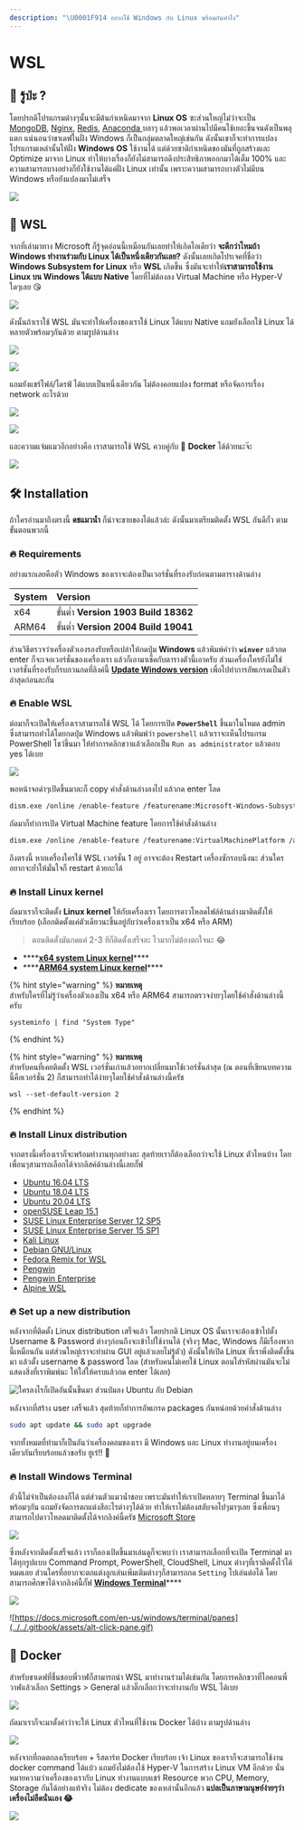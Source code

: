 ```yaml
---
description: "\U0001F914 อยากใช้ Windows กับ Linux พร้อมกันทำไง"
---
```


# WSL

## 🤠 รู้ป่ะ ?

โดยปรกติโปรแกรมต่างๆนั้นจะมีต้นกำเหนิดมาจาก **Linux OS** ซะส่วนใหญ่ไม่ว่าจะเป็น [MongoDB](https://www.mongodb.com/), [Nginx](https://www.nginx.com/), [Redis](https://redis.io/), [Anaconda ](https://www.anaconda.com/)บลาๆ แล้วพอเวลาผ่านไปมีคนใช้เยอะขึ้นจนดังเป็นพลุแตก แน่นอนว่าขาเดฟในฝั่ง Windows ก็เป็นกลุ่มตลาดใหญ่เช่นกัน ดังนั้นเขาก็จะทำการแปลงโปรแกรมเหล่านั้นให้ฝั่ง **Windows OS** ใช้งานได้ แต่ด้วยชาติกำเหนิดของมันที่ถูกสร้างและ Optimize มาจาก Linux ทำให้บางเรื่องก็ยังไม่สามารถดึงประสิทธิภาพออกมาได้เต็ม 100% และความสามารถบางอย่างก็ยังใช้งานได้แค่ฝั่ง Linux เท่านั้น เพราะความสามารถบางตัวไม่มีบน Windows หรือยังแปลงมาไม่เสร็จ

![](../../.gitbook/assets/image%20%281222%29.png)

## 🤯 WSL

จากที่เล่ามาทาง Microsoft ก็รู้จุดอ่อนนี้เหมือนกันเลยทำให้เกิดไอเดียว่า **จะดีกว่าไหมถ้า Windows ทำงานร่วมกับ Linux ได้เป็นหนึ่งเดียวกันเลย?** ดังนั้นเลยเกิดโปรเจคที่ชื่อว่า **Windows Subsystem for Linux** หรือ **WSL** เกิดขึ้น ซึ่งมันจะทำให้**เราสามารถใช้งาน Linux บน Windows ได้แบบ Native** โดยที่ไม่ต้องลง Virtual Machine หรือ Hyper-V ใดๆเลย 😘

![](../../.gitbook/assets/image%20%281224%29.png)

ดังนั้นถ้าเราใช้ WSL มันจะทำให้เครื่องของเราใช้ Linux ได้แบบ Native แถมยังเลือกใช้ Linux ได้หลายตัวพร้อมๆกันด้วย ตามรูปด้านล่าง

![](../../.gitbook/assets/image%20%281215%29.png)

![](../../.gitbook/assets/image%20%281218%29.png)

แถมยังแชร์ไฟล์/ไดรฟ์ ได้แบบเป็นหนึ่งเดียวกัน ไม่ต้องคอยแปลง format หรือจัดการเรื่อง network อะไรด้วย

![](../../.gitbook/assets/image%20%281227%29.png)

![](../../.gitbook/assets/image%20%281221%29.png)

และความแจ่มแมวอีกอย่างคือ เราสามารถใช้ WSL ควบคู่กับ 🐳 **Docker** ได้ด้วยนะจ๊ะ

![](../../.gitbook/assets/image%20%281225%29.png)

## 🛠️ Installation

ถ้าใครอ่านมาถึงตรงนี้ **ดชแมวน้ำ** ก็น่าจะขายของได้แล้วล่ะ ดังนั้นมาเตรียมติดตั้ง WSL กันดีกั่ว ตามขั้นตอนพวกนี้

### 🔥 Requirements

อย่างแรกเลยคือตัว Windows ของเราจะต้องเป็นเวอร์ชั่นที่รองรับก่อนตามตารางด้านล่าง

| System | Version |
| :--- | :--- |
| x64 | ขั้นต่ำ  **Version 1903** **Build 18362** |
| ARM64 | ขั้นต่ำ  **Version 2004** **Build 19041** |

ส่วนวิธีตรวจว่าเครื่องตัวเองรองรับหรือเปล่าให้กดปุ่ม **Windows** แล้วพิมพ์คำว่า **`winver`** แล้วกด enter ก็จะเจอเวอร์ชั่นของเครื่องเรา แล้วก็เอามาเช็คกับตารางตัวนี้เอาครับ ส่วนเครื่องใครยังไม่ใช่เวอร์ชั่นที่รองรับก็รบกวนกดที่ลิงค์นี้  [**Update Windows version**](ms-settings:windowsupdate) เพื่อไปทำการอัพเกรดเป็นตัวล่าสุดก่อนละกัน

### 🔥 Enable WSL

ต่อมาก็จะเปิดให้เครื่องเราสามารถใช้ WSL ได้ โดยการเปิด **`PowerShell`** ขึ้นมาในโหมด admin ซึ่งสามารถทำได้โดยกดปุ่ม Windows แล้วพิมพ์ว่า `powershell` แล้วเราจะเห็นโปรแกรม PowerShell โชว์ขึ้นมา ให้ทำการคลิกขวาแล้วเลือกเป็น `Run as administrator` แล้วตอบ yes ได้เบย 

![](../../.gitbook/assets/image%20%281219%29.png)

พอหน้าจอดำๆเปิดขึ้นมาละก็ copy คำสั่งด้านล่างลงไป แล้วกด enter โลด

```bash
dism.exe /online /enable-feature /featurename:Microsoft-Windows-Subsystem-Linux /all /norestart
```

ถัดมาก็ทำการเปิด Virtual Machine feature โดยการใช้คำสั่งด้านล่าง

```bash
dism.exe /online /enable-feature /featurename:VirtualMachinePlatform /all /norestart
```

ถึงตรงนี้ หากเครื่องใครใช้ WSL เวอร์ชั่น 1 อยู่ อาจจะต้อง Restart เครื่องซักรอบนึงนะ ส่วนใครอยากจะย้ำให้มั่นใจก็ restart ด้วยกะได้

### 🔥 Install Linux kernel

ถัดมาเราก็จะติดตั้ง **Linux kernel** ให้กับเครื่องเรา โดยการดาวโหลดไฟล์ด้านล่างมาติดตั้งให้เรียบร้อย \(เลือกติดตั้งแค่ตัวเดียวนะขึ้นอยู่กับว่าเครื่องเราเป็น x64 หรือ ARM\) 

> ตอนติดตั้งมันกดแค่ 2-3 ทีก็ติดตั้งเสร็จละ ไวมากไม่ต้องตกใจนะ 😂

* \*\*\*\*[**x64 system Linux kernel**](https://wslstorestorage.blob.core.windows.net/wslblob/wsl_update_x64.msi)\*\*\*\*
* \*\*\*\*[**ARM64 system Linux kernel**](https://wslstorestorage.blob.core.windows.net/wslblob/wsl_update_arm64.msi)\*\*\*\*

{% hint style="warning" %}
**หมายเหตุ**  
สำหรับใครที่ไม่รู้ว่าเครื่องตัวเองเป็น x64 หรือ ARM64 สามารถตรวจง่ายๆโดยใช้คำสั่งด้านล่างนี้ครับ

```text
systeminfo | find "System Type"
```
{% endhint %}

{% hint style="warning" %}
**หมายเหตุ**  
สำหรับคนที่เคยติดตั้ง WSL เวอร์ชั่นเก่าแล้วอยากเปลี่ยนมาใช้เวอร์ชั่นล่าสุด \(ณ ตอนที่เขียนบทความนี้คือเวอร์ชั่น 2\) ก็สามารถทำได้ง่ายๆโดยใช้คำสั่งด้านล่างนี้ครัช

```text
wsl --set-default-version 2
```
{% endhint %}

### 🔥 Install Linux distribution

จากตรงนี้เครื่องเราก็จะพร้อมทำงานทุกอย่างละ สุดท้ายเราก็ต้องเลือกว่าจะใช้ Linux ตัวไหนบ้าง โดยเพื่อนๆสามารถเลือกได้จากลิสค์ด้านล่างนี้เลยกั๊ฟ

* [Ubuntu 16.04 LTS](https://www.microsoft.com/store/apps/9pjn388hp8c9)
* [Ubuntu 18.04 LTS](https://www.microsoft.com/store/apps/9N9TNGVNDL3Q)
* [Ubuntu 20.04 LTS](https://www.microsoft.com/store/apps/9n6svws3rx71)
* [openSUSE Leap 15.1](https://www.microsoft.com/store/apps/9NJFZK00FGKV)
* [SUSE Linux Enterprise Server 12 SP5](https://www.microsoft.com/store/apps/9MZ3D1TRP8T1)
* [SUSE Linux Enterprise Server 15 SP1](https://www.microsoft.com/store/apps/9PN498VPMF3Z)
* [Kali Linux](https://www.microsoft.com/store/apps/9PKR34TNCV07)
* [Debian GNU/Linux](https://www.microsoft.com/store/apps/9MSVKQC78PK6)
* [Fedora Remix for WSL](https://www.microsoft.com/store/apps/9n6gdm4k2hnc)
* [Pengwin](https://www.microsoft.com/store/apps/9NV1GV1PXZ6P)
* [Pengwin Enterprise](https://www.microsoft.com/store/apps/9N8LP0X93VCP)
* [Alpine WSL](https://www.microsoft.com/store/apps/9p804crf0395)

### 🔥 Set up a new distribution

หลังจากที่ติดตั้ง Linux distribution เสร็จแล้ว โดยปรกติ Linux OS นั้นเราจะต้องเข้าไปตั้ง Username & Password ต่างๆก่อนถึงจะเข้าไปใช้งานได้ \(จริงๆ Mac, Windows ก็มีเรื่องพวกนี้เหมือนกัน แต่ส่วนใหญ่เราจะทำผ่าน GUI อยู่แล้วเลยไม่รู้ตัว\) ดังนั้นให้เปิด Linux ที่เราพึ่งติดตั้งขึ้นมา แล้วตั้ง username & password โลด \(สำหรับคนไม่เคยใช้ Linux ตอนใส่รหัสผ่านมันจะไม่แสดงสิ่งที่เราพิมพ์นะ ให้ใส่ให้ครบแล้วกด enter ได้เลย\)

![&#xE43;&#xE04;&#xE23;&#xE25;&#xE07;&#xE44;&#xE23;&#xE01;&#xE47;&#xE40;&#xE1B;&#xE34;&#xE14;&#xE2D;&#xE31;&#xE19;&#xE19;&#xE31;&#xE49;&#xE19;&#xE02;&#xE36;&#xE49;&#xE19;&#xE21;&#xE32; &#xE2A;&#xE48;&#xE27;&#xE19;&#xE1B;&#xE4B;&#xE21;&#xE25;&#xE07; Ubuntu &#xE01;&#xE31;&#xE1A; Debian](../../.gitbook/assets/image%20%281220%29.png)

หลังจากที่สร้าง user เสร็จแล้ว สุดท้ายก็ทำการอัพเกรด packages กันหน่อยด้วยคำสั่งด้านล่าง

```bash
sudo apt update && sudo apt upgrade
```

จากทั้งหมดที่ทำมาก็เป็นอันว่าเครื่องคอมของเรา มี Windows และ Linux ทำงานอยู่บนเครื่องเดียวกันเรียบร้อยแล้วขอรับ ฮูเร่!! 🎉

### 🔥 Install Windows Terminal

ตัวนี้ไม่จำเป็นต้องลงก็ได้ แต่ส่วนตัวแมวน้ำชอบ เพราะมันทำให้เราเปิดหลายๆ Terminal ขึ้นมาได้พร้อมๆกัน แถมยังจัดการตกแต่งสีอะไรต่างๆได้ด้วย ทำให้เราไม่ต้องสลับจอไปๆมาๆเลย ซึ่งเพื่อนๆสามารถไปดาวโหลดมาติดตั้งได้จากลิงค์นี้ครัช [Microsoft Store](https://aka.ms/terminal)

![](../../.gitbook/assets/image%20%281216%29.png)

ซึ่งหลังจากติดตั้งเสร็จแล้ว เราก็ลองเปิดขึ้นมาเล่นดูก็จะพบว่า เราสามารถเลือกที่จะเปิด Terminal มาได้ทุกรูปแบบ Command Prompt, PowerShell, CloudShell, Linux ต่างๆที่เราติดตั้งไว้ได้หมดเลย ส่วนใครที่อยากจะตกแต่งลูกเล่นเพิ่มเติมต่างๆก็สามารถกด `Setting` ไปเล่นต่อได้ โดยสามารถศึกษาได้จากลิงค์นี้กั๊ฟ [**Windows Terminal**](https://docs.microsoft.com/en-us/windows/terminal/)\*\*\*\*

![](../../.gitbook/assets/image%20%281226%29.png)

![https://docs.microsoft.com/en-us/windows/terminal/panes](../../.gitbook/assets/alt-click-pane.gif)

## 🐳 Docker

สำหรับขาเดฟที่ชื่นชอบพี่วาฬก็สามารถนำ WSL มาทำงานร่วมได้เช่นกัน โดยการคลิกขวาที่ไอคอนพี่วาฬแล้วเลือก Settings &gt; General แล้วติ๊กเลือกว่าจะทำงานกับ WSL ได้เบย

![](../../.gitbook/assets/image%20%281217%29.png)

ถัดมาเราก็จะมาตั้งค่าว่าจะให้ Linux ตัวไหนที่ใช้งาน Docker ได้บ้าง ตามรูปด้านล่าง

![](../../.gitbook/assets/image%20%281223%29.png)

หลังจากที่กดตกลงเรียบร้อย + รีสตาร์ท Docker เรียบร้อย เจ้า Linux ของเราก็จะสามารถใช้งาน docker command ได้แบ้ว แถมยังไม่ต้องใช้ Hyper-V ในการสร้าง Linux VM อีกด้วย นั่นหมายความว่าเครื่องของเรากับ Linux ทำงานแบบแชร์ Resource พวก CPU, Memory, Storage กันได้อย่างแท้จริง ไม่ต้อง dedicate ของเหล่านั้นอีกแล้ว **แปลเป็นภาษามนุษย์ง่ายๆว่า เครื่องไม่อืดนั่นเอง 😂**

![](../../.gitbook/assets/image%20%281228%29.png)

